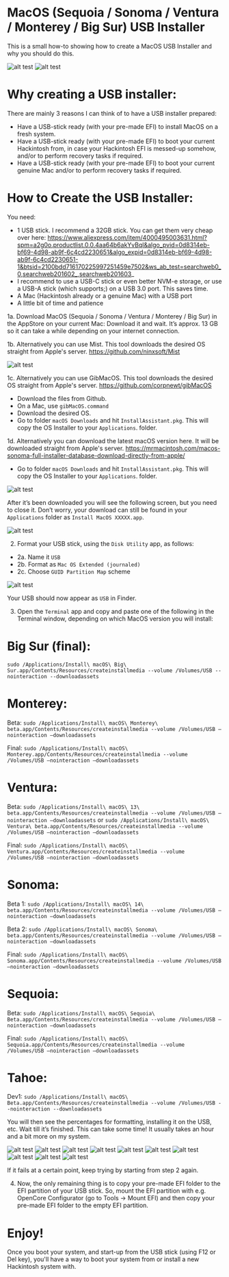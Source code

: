 # MacOS (Sequoia / Sonoma / Ventura / Monterey / Big Sur) USB Installer

This is a small how-to showing how to create a MacOS USB Installer and why you should do this.

![alt test](/Pictures/USB-STICK-TAHOE.png)
![alt test](/Pictures/USB-STICK-Sonoma-Sequoia.png)

# Why creating a USB installer:

There are mainly 3 reasons I can think of to have a USB installer prepared:
-	Have a USB-stick ready (with your pre-made EFI) to install MacOS on a fresh system.
-	Have a USB-stick ready (with your pre-made EFI) to boot your current Hackintosh from, in case your Hackintosh EFI is messed-up somehow, and/or to perform recovery tasks if required.
-	Have a USB-stick ready (with your pre-made EFI) to boot your current genuine Mac and/or to perform recovery tasks if required.


# How to Create the USB Installer:

You need:

-	1 USB stick. I recommend a 32GB stick. You can get them very cheap over here: 
https://www.aliexpress.com/item/4000495003631.html?spm=a2g0o.productlist.0.0.4aa64b6akYvBql&algo_pvid=0d8314eb-bf69-4d98-ab9f-6c4cd2230651&algo_expid=0d8314eb-bf69-4d98-ab9f-6c4cd2230651-1&btsid=2100bdd716170225997251459e7502&ws_ab_test=searchweb0_0,searchweb201602_,searchweb201603_
- I recommend to use a USB-C stick or even better NVM-e storage, or use a USB-A stick (which supports;) on a USB 3.0 port. This saves time.
-	A Mac (Hackintosh already or a genuine Mac) with a USB port
-	A little bit of time and patience

1a.	Download MacOS (Sequoia / Sonoma / Ventura / Monterey / Big Sur) in the AppStore on your current Mac:
Download it and wait. It’s approx. 13 GB so it can take a while depending on your internet connection.

1b. Alternatively you can use Mist. This tool downloads the desired OS straight from Apple's server.
https://github.com/ninxsoft/Mist

![alt test](/Pictures/2023-10-31_08-22-29.png)

1c. Alternatively you can use GibMacOS. This tool downloads the desired OS straight from Apple's server.
https://github.com/corpnewt/gibMacOS

- Download the files from Github.
- On a Mac, use ```gibMacOS.command```
- Download the desired OS.
- Go to folder ```macOS Downloads``` and hit ```InstallAssistant.pkg```. This will copy the OS Installer to your ```Applications```. folder.

1d. Alternatively you can download the latest macOS version here. It will be downloaded straight from Apple's server. 
https://mrmacintosh.com/macos-sonoma-full-installer-database-download-directly-from-apple/
- Go to folder ```macOS Downloads``` and hit ```InstallAssistant.pkg```. This will copy the OS Installer to your ```Applications```. folder.

![alt test](/Pictures/2023-07-04_08-17-41.png)

After it’s been downloaded you will see the following screen, but you need to close it. Don’t worry, your download can still be found in your ```Applications``` folder as ```Install MacOS XXXXX.app```.

![alt test](/Pictures/2023-07-04_08-52-13.png)


2.	Format your USB stick, using the ```Disk Utility``` app, as follows:
- 2a. Name it ```USB```
- 2b. Format as ```Mac OS Extended (journaled)```
- 2c. Choose ```GUID Partition Map``` scheme

![alt test](/Pictures/usbformat.png)

Your USB should now appear as ```USB``` in Finder. 

3.	Open the ```Terminal``` app and copy and paste one of the following in the Terminal window, depending on which MacOS version you will install:

# Big Sur (final):
```sudo /Applications/Install\ macOS\ Big\ Sur.app/Contents/Resources/createinstallmedia --volume /Volumes/USB --nointeraction --downloadassets```

# Monterey:
Beta: 
```sudo /Applications/Install\ macOS\ Monterey\ beta.app/Contents/Resources/createinstallmedia --volume /Volumes/USB —nointeraction —downloadassets```

Final:
```sudo /Applications/Install\ macOS\ Monterey.app/Contents/Resources/createinstallmedia --volume /Volumes/USB —nointeraction —downloadassets```

# Ventura:
Beta:
```sudo /Applications/Install\ macOS\ 13\ beta.app/Contents/Resources/createinstallmedia --volume /Volumes/USB —nointeraction —downloadassets```
or
```sudo /Applications/Install\ macOS\ Ventura\ beta.app/Contents/Resources/createinstallmedia --volume /Volumes/USB —nointeraction —downloadassets```

Final:
```sudo /Applications/Install\ macOS\ Ventura.app/Contents/Resources/createinstallmedia --volume /Volumes/USB —nointeraction —downloadassets```


# Sonoma:
Beta 1:
```sudo /Applications/Install\ macOS\ 14\ beta.app/Contents/Resources/createinstallmedia --volume /Volumes/USB —nointeraction —downloadassets```

Beta 2:
```sudo /Applications/Install\ macOS\ Sonoma\ beta.app/Contents/Resources/createinstallmedia --volume /Volumes/USB —nointeraction —downloadassets```

Final:
```sudo /Applications/Install\ macOS\ Sonoma.app/Contents/Resources/createinstallmedia --volume /Volumes/USB —nointeraction —downloadassets```

# Sequoia: 

Beta:
```sudo /Applications/Install\ macOS\ Sequoia\ Beta.app/Contents/Resources/createinstallmedia --volume /Volumes/USB —nointeraction —downloadassets```

Final:
```sudo /Applications/Install\ macOS\ Sequoia.app/Contents/Resources/createinstallmedia --volume /Volumes/USB —nointeraction —downloadassets```


# Tahoe:

Dev1:
```sudo /Applications/Install\ macOS\ Beta.app/Contents/Resources/createinstallmedia --volume /Volumes/USB --nointeraction --downloadassets```


You will then see the percentages for formatting, installing it on the USB, etc. Wait till it’s finished. This can take some time! It usually takes an hour and a bit more on my system.

![alt test](/Pictures/2023-07-04_08-15-44.png)
![alt test](/Pictures/2023-07-04_08-16-04.png)
![alt test](/Pictures/2023-07-04_08-18-27.png)
![alt test](/Pictures/2023-07-04_08-18-37.png)
![alt test](/Pictures/2023-07-04_08-29-36.png)
![alt test](/Pictures/2023-07-04_08-30-40.png)
![alt test](/Pictures/2023-07-04_08-30-52.png)
![alt test](/Pictures/2023-07-04_08-31-05.png)
![alt test](/Pictures/2023-07-04_08-31-05.png)
![alt test](/Pictures/2023-07-04_08-32-18.png)

If it fails at a certain point, keep trying by starting from step 2 again. 

4.	Now, the only remaining thing is to copy your pre-made EFI folder to the EFI partition of your USB stick. So, mount the EFI partition with e.g. OpenCore Configurator (go to Tools -> Mount EFI) and then copy your pre-made EFI folder to the empty EFI partition. 

# Enjoy! 
Once you boot your system, and start-up from the USB stick (using F12 or Del key), you'll have a way to boot your system from or install a new Hackintosh system with. 
